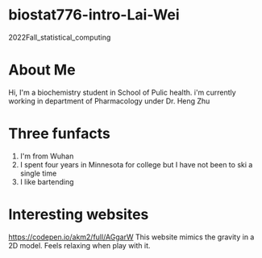 # biostat776-intro-Lai-Wei
2022Fall_statistical_computing

# About Me
Hi, I'm a biochemistry student in School of Pulic health. i'm currently working in department of Pharmacology under Dr. Heng Zhu

# Three funfacts
1. I'm from Wuhan
2. I spent four years in Minnesota for college but I have not been to ski a single time
3. I like bartending

# Interesting websites
https://codepen.io/akm2/full/AGgarW
This website mimics the gravity in a 2D model. Feels relaxing when play with it.
